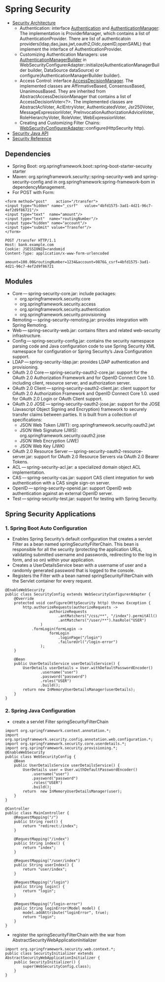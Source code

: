 # Spring Security
- [Security Architecture](https://spring.io/guides/topicals/spring-security-architecture)
    - Authentication: interface [Authentication](https://docs.spring.io/spring-security/site/docs/current/api/org/springframework/security/core/Authentication.html) and [AuthenticationManager](https://docs.spring.io/spring-security/site/docs/current/api/org/springframework/security/authentication/AuthenticationManager.html): The implementation is ProviderManager, which contains a list of AuthenticationProvider. There are list of authenticatoin providers(ldap,dao,jaas,jwt,oauth2,Oidc,openID,openSAML) that implement the interface of AuthenticationProvider.
    - Customizing Authentication Managers: use [AuthenticationManagerBuilder](https://docs.spring.io/spring-security/site/docs/current/api/org/springframework/security/config/annotation/authentication/builders/AuthenticationManagerBuilder.html) in  WebSecurityConfigurerAdapter::initialize(AuthenticationManagerBuilder builder, DataSource dataSource) or configure(AuthenticationManagerBuilder builder).
    - Access Control: interface [AccessDecisionManager](https://docs.spring.io/spring-security/site/docs/current/api/org/springframework/security/access/AccessDecisionManager.html). The implemented classes are  AffirmativeBased, ConsensusBased, UnanimousBased. They are inherited from AbstractAccessDecisionManager that contains a list of AccessDecisionVoter<?>. The implemented classes are AbstractAclVoter, AclEntryVoter, AuthenticatedVoter, Jsr250Voter, MessageExpressionVoter, PreInvocationAuthorizationAdviceVoter, RoleHierarchyVoter, RoleVoter, WebExpressionVoter.
    - Creating and Customizing Filter Chains: [WebSecurityConfigurerAdapter](https://docs.spring.io/spring-security/site/docs/current/api/org/springframework/security/config/annotation/web/configuration/WebSecurityConfigurerAdapter.html)::configure(HttpSecurity http).
- [Security Java API](https://docs.spring.io/spring-security/site/docs/current/api/)
- [Security Reference](https://docs.spring.io/spring-security/site/docs/5.2.2.BUILD-SNAPSHOT/reference/htmlsingle/)


## Dependencies
- Spring Boot: org.springframework.boot::spring-boot-starter-security starter
- Maven: org.springframework.security::spring-security-web and spring-security-config and in org.springframework:spring-framework-bom in dependencyManagement.
- For POST with Form:
```
<form method="post"    action="/transfer">
<input type="hidden" name="_csrf"   value="4bfd1575-3ad1-4d21-96c7-4ef2d9f86721"/>
<input type="text"  name="amount"/>
<input type="text"  name="routingNumber"/>
<input type="hidden" name="account"/>
<input type="submit" value="Transfer"/>
</form>

POST /transfer HTTP/1.1
Host: bank.example.com
Cookie: JSESSIONID=randomid
Content-Type: application/x-www-form-urlencoded

amount=100.00&routingNumber=1234&account=9876&_csrf=4bfd1575-3ad1-4d21-96c7-4ef2d9f86721
```

## Modules
- Core — spring-security-core.jar: include packages:
    - org.springframework.security.core
    - org.springframework.security.access
    - org.springframework.security.authentication
    - org.springframework.security.provisioning
- Remoting — spring-security-remoting.jar: provides integration with Spring Remoting. 
- Web — spring-security-web.jar: contains filters and related web-security infrastructure. 
- Config — spring-security-config.jar: contains the security namespace parsing code and Java configuration code to use Spring Security XML namespace for configuration or Spring Security’s Java Configuration support.
-  LDAP — spring-security-ldap.jar: provides LDAP authentication and provisioning.
-  OAuth 2.0 Core — spring-security-oauth2-core.jar: support for the OAuth 2.0 Authorization Framework and for OpenID Connect Core 1.0. including client, resource server, and authorization server. 
- OAuth 2.0 Client — spring-security-oauth2-client.jar: client support for OAuth 2.0 Authorization Framework and OpenID Connect Core 1.0. used for OAuth 2.0 Login or OAuth Client support. 
-  OAuth 2.0 JOSE — spring-security-oauth2-jose.jar: support for the JOSE (Javascript Object Signing and Encryption) framework to securely transfer claims between parties. It is built from a collection of specifications:
    - JSON Web Token (JWT): org.springframework.security.oauth2.jwt
    - JSON Web Signature (JWS): org.springframework.security.oauth2.jose
    - JSON Web Encryption (JWE)
    - JSON Web Key (JWK)
- OAuth 2.0 Resource Server — spring-security-oauth2-resource-server.jar: support for OAuth 2.0 Resource Servers via OAuth 2.0 Bearer Tokens. 
- ACL — spring-security-acl.jar: a specialized domain object ACL implementation. 
- CAS — spring-security-cas.jar: support CAS client integration for web authentication with a CAS single sign-on server.
- OpenID — spring-security-openid.jar: support OpenID web authentication against an external OpenID server.
- Test — spring-security-test.jar: support for testing with Spring Security.

## Spring Security Applications
### 1. Spring Boot Auto Configuration
- Enables Spring Security’s default configuration that creates a servlet Filter as a bean named springSecurityFilterChain. This bean is responsible for all the security (protecting the application URLs, validating submitted username and passwords, redirecting to the log in form, and so on) within your application.
- Creates a UserDetailsService bean with a username of user and a randomly generated password that is logged to the console.
- Registers the Filter with a bean named springSecurityFilterChain with the Servlet container for every request.
```
@EnableWebSecurity
public class SecurityConfig extends WebSecurityConfigurerAdapter {
	@Override
	protected void configure(HttpSecurity http) throws Exception {
		http.authorizeRequests(authorizeRequests ->
					authorizeRequests
						.antMatchers("/css/**", "/index").permitAll()
						.antMatchers("/user/**").hasRole("USER")
				)
			.formLogin(formLogin ->
					formLogin
						.loginPage("/login")
						.failureUrl("/login-error")
				);
	}

	@Bean
	public UserDetailsService userDetailsService() {
		UserDetails userDetails = User.withDefaultPasswordEncoder()
				.username("user")
				.password("password")
				.roles("USER")
				.build();
		return new InMemoryUserDetailsManager(userDetails);
	}
}
```
### 2. Spring Java Configuration
- create a servlet Filter springSecurityFilterChain
```
import org.springframework.context.annotation.*;
import org.springframework.security.config.annotation.web.configuration.*;
import org.springframework.security.core.userdetails.*;
import org.springframework.security.provisioning.*;
@EnableWebSecurity
public class WebSecurityConfig {
    @Bean
    public UserDetailsService userDetailsService() {
        UserDetails user = User.withDefaultPasswordEncoder()
            .username("user")
            .password("password")
            .roles("USER")
            .build();
        return  new InMemoryUserDetailsManager(user);
    }
}

@Controller
public class MainController {
	@RequestMapping("/")
	public String root() {
		return "redirect:/index";
	}

	@RequestMapping("/index")
	public String index() {
		return "index";
	}

	@RequestMapping("/user/index")
	public String userIndex() {
		return "user/index";
	}

	@RequestMapping("/login")
	public String login() {
		return "login";
	}

	@RequestMapping("/login-error")
	public String loginError(Model model) {
		model.addAttribute("loginError", true);
		return "login";
	}
}
```

-  register the springSecurityFilterChain with the war from AbstractSecurityWebApplicationInitializer
```
import org.springframework.security.web.context.*;
public class SecurityInitializer extends AbstractSecurityWebApplicationInitializer {
    public SecurityInitializer() {
        super(WebSecurityConfig.class);
    }
}
```


